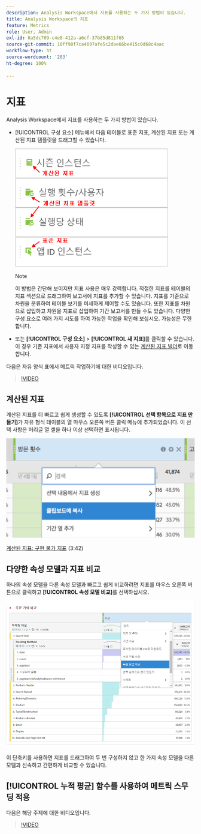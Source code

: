 ```yaml
---
description: Analysis Workspace에서 지표를 사용하는 두 가지 방법이 있습니다.
title: Analysis Workspace의 지표
feature: Metrics
role: User, Admin
exl-id: 0a5dc709-c4e8-412a-a6cf-37b85d811f65
source-git-commit: 10ff98f7ca4697afe5c2dae66be415c0d68c4aac
workflow-type: ht
source-wordcount: '283'
ht-degree: 100%

---
```


# 지표

Analysis Workspace에서 지표를 사용하는 두 가지 방법이 있습니다.

* [!UICONTROL 구성 요소] 메뉴에서 다음 테이블로 표준 지표, 계산된 지표 또는 계산된 지표 템플릿을 드래그할 수 있습니다.

   ![](assets/metrics_icons.png)

   >[!NOTE]
   >
   >이 방법은 간단해 보이지만 지표 사용은 매우 강력합니다. 적절한 지표를 테이블의 지표 섹션으로 드래그하여 보고서에 지표를 추가할 수 있습니다. 지표를 기준으로 차원을 분류하여 테이블 보기를 미세하게 제어할 수도 있습니다. 또한 지표를 차원으로 삽입하고 차원을 지표로 삽입하여 기간 보고서를 만들 수도 있습니다. 다양한 구성 요소로 여러 가지 시도를 하여 가능한 작업을 확인해 보십시오. 가능성은 무한합니다.

* 또는 **[!UICONTROL 구성 요소]** > **[!UICONTROL 새 지표]**&#x200B;를 클릭할 수 있습니다. 이 경우 기존 지표에서 사용자 지정 지표를 작성할 수 있는 [계산된 지표 빌더](/help/components/c-calcmetrics/cm-overview.md)로 이동합니다.

다음은 자유 양식 표에서 메트릭 작업하기에 대한 비디오입니다.

>[!VIDEO](https://video.tv.adobe.com/v/40817/?quality=12)

## 계산된 지표

계산된 지표를 더 빠르고 쉽게 생성할 수 있도록 **[!UICONTROL 선택 항목으로 지표 만들기]**&#x200B;가 자유 형식 테이블의 열 마우스 오른쪽 버튼 클릭 메뉴에 추가되었습니다. 이 선택 사항은 머리글 열 셀을 하나 이상 선택하면 표시됩니다.

![](assets/calc_metrics.png)

[계산된 지표: 구현 불가 지표](https://experienceleague.adobe.com/docs/analytics-learn/tutorials/components/calculated-metrics/calculated-metrics-implementationless-metrics.html?lang=ko-KR)  (3:42)

## 다양한 속성 모델과 지표 비교

하나의 속성 모델을 다른 속성 모델과 빠르고 쉽게 비교하려면 지표를 마우스 오른쪽 버튼으로 클릭하고 **[!UICONTROL 속성 모델 비교]**&#x200B;를 선택하십시오.

![속성 비교](assets/compare-attribution.png)

이 단축키를 사용하면 지표를 드래그하여 두 번 구성하지 않고 한 가지 속성 모델을 다른 모델과 신속하고 간편하게 비교할 수 있습니다.

## [!UICONTROL 누적 평균] 함수를 사용하여 메트릭 스무딩 적용

다음은 해당 주제에 대한 비디오입니다.

>[!VIDEO](https://video.tv.adobe.com/v/27068/?quality=12)
